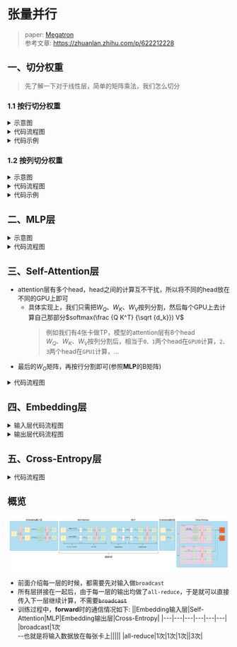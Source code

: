 # 张量并行

> paper: [Megatron](https://arxiv.org/abs/1909.08053v4)  
> 参考文章: https://zhuanlan.zhihu.com/p/622212228

## 一、切分权重

> 先了解一下对于线性层，简单的矩阵乘法，我们怎么切分

### 1.1 按行切分权重

<details>
<summary>示意图</summary>
    
![RowParallel1](../jpgs/RowParallel1.png)

</details>

<details>
<summary>代码流程图</summary>
    
![RowParallel2](../jpgs/RowParallel2.png)

</details>

<details>
<summary>代码示例</summary>
    
```python
class RowParallelLinear(torch.nn.Module):

    # 这里负责对W矩阵进行切分
    def __init__(self, input_size, output_size):
        world_size = get_tensor_model_parallel_world_size() # 有几张卡执行TP，对应示意图中的 N
        self.input_size_per_partition = divide(input_size, world_size) # 对应示意图中的 h/N
        self.weight = Parameter(
            torch.empty(self.output_size, self.input_size_per_partition)
        )

    # 这里对应代码流程图
    def forward(self, input_):
        # scatter
        input_parallel = scatter_to_tensor_model_parallel_region(input_)
        # 计算自己卡上那部分
        output_parallel = F.linear(input_parallel, self.weight)
        # reduce
        output = reduce_from_tensor_model_parallel_region(output_parallel)

        return output

```

</details>

### 1.2 按列切分权重

<details>
<summary>示意图</summary>
    
![ColumnParallel1](../jpgs/ColumnParallel1.png)

</details>

<details>
<summary>代码流程图</summary>
    
![ColumnParallel2](../jpgs/ColumnParallel2.png)

</details>

<details>
<summary>代码示例</summary>
    
```python
class ColumnParallelLinear(torch.nn.Module):

    # 这里负责对W矩阵进行切分
    def __init__(self, input_size, output_size):
        world_size = get_tensor_model_parallel_world_size() # 有几张卡执行TP，对应示意图中的 N
        self.output_size_per_partition = divide(output_size, world_size) # 对应示意图中的 h'/N
        self.weight = Parameter(
            torch.empty(self.output_size_per_partition, self.input_size)
        )
    
    # 这里对应代码流程图
    def forward(self, input_):
        # 将input_复制到所有卡，做一次broadcast
        input_parallel = copy_to_tensor_model_parallel_region(input_)
        # 计算自己卡上那部分
        output_parallel = F.linear(input_parallel, self.weight)
        # gather
        output = gather_from_tensor_model_parallel_region(output_parallel)

        return output
```

</details>

## 二、MLP层

<details>
<summary>示意图</summary>
    
![MLP1](../jpgs/MLP1.png)

</details>

<details>
<summary>代码流程图</summary>
    
![MLP2](../jpgs/MLP2.png)

</details>

## 三、Self-Attention层
- attention层有多个head，head之间的计算互不干扰，所以将不同的head放在不同的GPU上即可
    - 具体实现上，我们只需把$W_Q$、$W_K$、$W_V$按列分割，然后每个GPU上去计算自己那部分$softmax(\frac {Q K^T} {\sqrt {d_k}}) V$
        > 例如我们有4张卡做TP，模型的attention层有8个head  
        > $W_Q$、$W_K$、$W_V$按列分割后，相当于`0、1`两个head在`GPU0`计算，`2、3`两个head在`GPU1`计算，...
- 最后的$W_O$矩阵，再按行分割即可(参照**MLP**的B矩阵)

<details>
<summary>代码流程图</summary>
    
![Attention](../jpgs/Attention.png)

</details>

## 四、Embedding层

<details>
<summary>输入层代码流程图</summary>
    
![Embedding1](../jpgs/Embedding1.png)

</details>

<details>
<summary>输出层代码流程图</summary>

> 输出层比较简单，与**1.2 按列切分权重**完全一致

![Embedding2](../jpgs/ColumnParallel2.png)

</details>

## 五、Cross-Entropy层

<details>
<summary>代码流程图</summary>
    
![CrossEntropy](../jpgs/CrossEntropy.png)

</details>

## 概览

![TP](../jpgs/TP.png)

- 前面介绍每一层的时候，都需要先对输入做`broadcast`
- 所有层拼接在一起后，由于每一层的输出均做了`all-reduce`，于是就可以直接传入下一层继续计算，不需要~~`broadcast`~~
- 训练过程中，**forward**时的通信情况如下:
    ||Embedding输入层|Self-Attention|MLP|Embedding输出层|Cross-Entropy|
    |---|---|---|---|---|---|
    |broadcast|1次<br>--也就是将输入数据放在每张卡上|||||
    |all-reduce|1次|1次|1次||3次|
